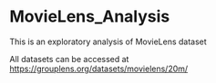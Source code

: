 # MovieLens_Analysis
This is an exploratory analysis of MovieLens dataset


All datasets can be accessed at https://grouplens.org/datasets/movielens/20m/ 
